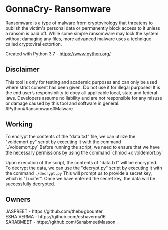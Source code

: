 <h1> GonnaCry- Ransomware </h1>
Ransomware is a type of malware from cryptovirology that threatens to publish the victim's personal data or permanently block access to it unless a ransom is paid off. While some simple ransomware may lock the system without damaging any files, more advanced malware uses a technique called cryptoviral extortion.

Created with
Python 3.7 - https://www.python.org/

<h2>Disclaimer</h2>
This tool is only for testing and academic purposes and can only be used where strict consent has been given. Do not use it for illegal purposes! It is the end user’s responsibility to obey all applicable local, state and federal laws. Developers assume no liability and are not responsible for any misuse or damage caused by this tool and software in general.
#Python#Ransomware#Malware

<h2> Working </h2>
To encrypt the contents of the "data.txt" file, we can utilize the "voldemort.py" script by executing it with the command <br>
`./voldemort.py`
Before running the script, we need to ensure that we have the necessary permissions by using the command
`chmod +x voldemort.py`<br>

Upon execution of the script, the contents of "data.txt" will be encrypted. To decrypt the data, we can use the "decrypt.py" script by executing it with the command `./decrypt.py`
This will prompt us to provide a secret key, which is "Lucifer".
Once we have entered the secret key, the data will be successfully decrypted.


<h2> Owners </h2>
JASPREET - https://github.com/thebugbounter <br>
ESHA VERMA - https://github.com/eshaverma16 <br>
SARABMEET - https://github.com/SarabmeetMasson
